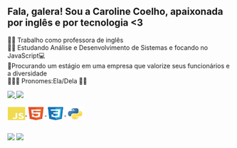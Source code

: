 ## Fala, galera! Sou a Caroline Coelho, apaixonada por inglês e por tecnologia <3

👩‍🏫 Trabalho como professora de inglês <br>
👩‍🎓 Estudando Análise e Desenvolvimento de Sistemas e focando no JavaScript💻 <br>
🔧Procurando um estágio em uma empresa que valorize seus funcionários e a diversidade<br>
🙎🏻‍♀️ Pronomes:Ela/Dela 🏳‍🌈<br>

<div align="left">
  <a href="https://github.com/carolinepereiracoelho">
  <img height="180em" src="https://github-readme-stats.vercel.app/api?username=carolinepereiracoelho&show_icons=true&theme=dracula&include_all_commits=true&count_private=true"/>
  <img height="180em" src="https://github-readme-stats.vercel.app/api/top-langs/?username=carolinepereiracoelho&layout=compact&langs_count=7&theme=dracula"/>
  
</div>

<div style="display: inline_block"><br>
  <img align="center" alt="carol-Js" height="30" width="40" src="https://raw.githubusercontent.com/devicons/devicon/master/icons/javascript/javascript-plain.svg">
  <img align="center" alt="carol-HTML" height="30" width="40" src="https://raw.githubusercontent.com/devicons/devicon/master/icons/html5/html5-original.svg">
  <img align="center" alt="carol-CSS" height="30" width="40" src="https://raw.githubusercontent.com/devicons/devicon/master/icons/css3/css3-original.svg">
  <img align="center" alt="carol-Python" height="30" width="40" src="https://raw.githubusercontent.com/devicons/devicon/master/icons/python/python-original.svg">

  

  </div>
  
 ##

<div>
  <a href = "mailto:eliscarolinecoelho@gmail.com"><img src="https://img.shields.io/badge/-Gmail-%23333?style=for-the-badge&logo=gmail&logoColor=white" target="_blank"></a>
  <a href="https://www.linkedin.com/in/webcarolinecoelho" target="_blank"><img src="https://img.shields.io/badge/-LinkedIn-%230077B5?style=for-the-badge&logo=linkedin&logoColor=white" target="_blank"></a> 
 
</div>
